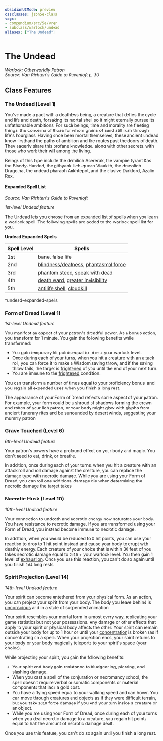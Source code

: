 ```yaml
---
obsidianUIMode: preview
cssclasses: json5e-class
tags:
- compendium/src/5e/vrgr
- subclass/warlock/undead
aliases: ["The Undead"]
---
```

# The Undead
*[Warlock](TTRPG/Source%20Material/Mechanics/classes/Warlock/Warlock.md): Otherworldly Patron*  
*Source: Van Richten's Guide to Ravenloft p. 30*  


## Class Features

### The Undead (Level 1)

You've made a pact with a deathless being, a creature that defies the cycle and life and death, forsaking its mortal shell so it might eternally pursue its unfathomable ambitions. For such beings, time and morality are fleeting things, the concerns of those for whom grains of sand still rush through life's hourglass. Having once been mortal themselves, these ancient undead know firsthand the paths of ambition and the routes past the doors of death. They eagerly share this profane knowledge, along with other secrets, with those who work their will among the living.

Beings of this type include the demilich Acererak, the vampire tyrant Kas the Bloody-Handed, the githyanki lich-queen Vlaakith, the dracolich Dragotha, the undead pharaoh Ankhtepot, and the elusive Darklord, Azalin Rex.

#### Expanded Spell List
_Source: Van Richten's Guide to Ravenloft_

*1st-level Undead feature*

The Undead lets you choose from an expanded list of spells when you learn a warlock spell. The following spells are added to the warlock spell list for you.

**Undead Expanded Spells**

| Spell Level | Spells |
|-------------|--------|
| 1st | [bane](TTRPG/Source%20Material/Mechanics/spells/bane.md), [false life](TTRPG/Source%20Material/Mechanics/spells/false-life.md) |
| 2nd | [blindness/deafness](TTRPG/Source%20Material/Mechanics/spells/blindness-deafness.md), [phantasmal force](phantasmal-force.md) |
| 3rd | [phantom steed](TTRPG/Source%20Material/Mechanics/spells/phantom-steed.md), [speak with dead](TTRPG/Source%20Material/Mechanics/spells/speak-with-dead.md) |
| 4th | [death ward](TTRPG/Source%20Material/Mechanics/spells/death-ward.md), [greater invisibility](TTRPG/Source%20Material/Mechanics/spells/greater-invisibility.md) |
| 5th | [antilife shell](TTRPG/Source%20Material/Mechanics/spells/antilife-shell.md), [cloudkill](TTRPG/Source%20Material/Mechanics/spells/cloudkill.md) |
^undead-expanded-spells

### Form of Dread (Level 1)

*1st-level Undead feature*

You manifest an aspect of your patron's dreadful power. As a bonus action, you transform for 1 minute. You gain the following benefits while transformed:

- You gain temporary hit points equal to `1d10` + your warlock level.  
- Once during each of your turns, when you hit a creature with an attack roll, you can force it to make a Wisdom saving throw, and if the saving throw fails, the target is [frightened](TTRPG/Source%20Material/Mechanics/Rules/conditions.md#Frightened) of you until the end of your next turn.  
- You are immune to the [frightened](TTRPG/Source%20Material/Mechanics/Rules/conditions.md#Frightened) condition.  

You can transform a number of times equal to your proficiency bonus, and you regain all expended uses when you finish a long rest.

The appearance of your Form of Dread reflects some aspect of your patron. For example, your form could be a shroud of shadows forming the crown and robes of your lich patron, or your body might glow with glyphs from ancient funerary rites and be surrounded by desert winds, suggesting your mummy patron.

### Grave Touched (Level 6)

*6th-level Undead feature*

Your patron's powers have a profound effect on your body and magic. You don't need to eat, drink, or breathe.

In addition, once during each of your turns, when you hit a creature with an attack roll and roll damage against the creature, you can replace the damage type with necrotic damage. While you are using your Form of Dread, you can roll one additional damage die when determining the necrotic damage the target takes.

### Necrotic Husk (Level 10)

*10th-level Undead feature*

Your connection to undeath and necrotic energy now saturates your body. You have resistance to necrotic damage. If you are transformed using your Form of Dread, you instead become immune to necrotic damage.

In addition, when you would be reduced to 0 hit points, you can use your reaction to drop to 1 hit point instead and cause your body to erupt with deathly energy. Each creature of your choice that is within 30 feet of you takes necrotic damage equal to `2d10` + your warlock level. You then gain 1 level of [exhaustion](TTRPG/Source%20Material/Mechanics/Rules/conditions.md#Exhaustion). Once you use this reaction, you can't do so again until you finish `1d4` long rests.

### Spirit Projection (Level 14)

*14th-level Undead feature*

Your spirit can become untethered from your physical form. As an action, you can project your spirit from your body. The body you leave behind is [unconscious](TTRPG/Source%20Material/Mechanics/Rules/conditions.md#Unconscious) and in a state of suspended animation.

Your spirit resembles your mortal form in almost every way, replicating your game statistics but not your possessions. Any damage or other effects that apply to your spirit or physical body affects the other. Your spirit can remain outside your body for up to 1 hour or until your [concentration](TTRPG/Source%20Material/Mechanics/Rules/conditions.md#Concentration) is broken (as if concentrating on a spell). When your projection ends, your spirit returns to your body or your body magically teleports to your spirit's space (your choice).

While projecting your spirit, you gain the following benefits:

- Your spirit and body gain resistance to bludgeoning, piercing, and slashing damage.  
- When you cast a spell of the conjuration or necromancy school, the spell doesn't require verbal or somatic components or material components that lack a gold cost.  
- You have a flying speed equal to your walking speed and can hover. You can move through creatures and objects as if they were difficult terrain, but you take `1d10` force damage if you end your turn inside a creature or an object.  
- While you are using your Form of Dread, once during each of your turns when you deal necrotic damage to a creature, you regain hit points equal to half the amount of necrotic damage dealt.  

Once you use this feature, you can't do so again until you finish a long rest.